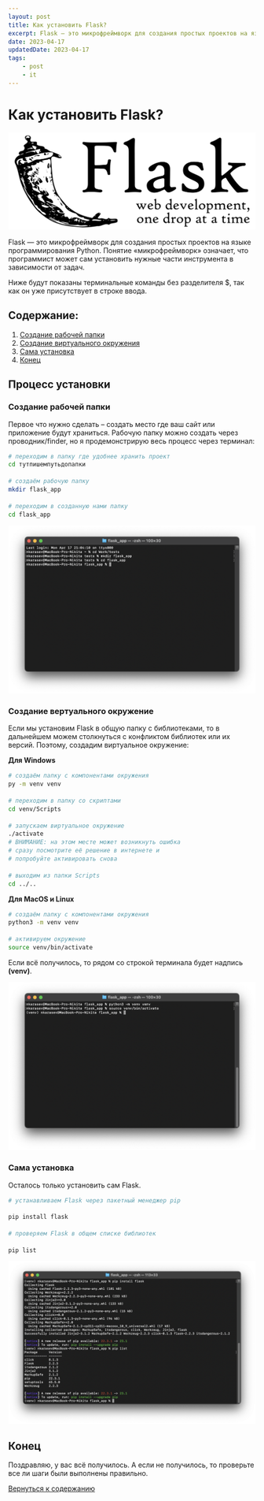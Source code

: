 ```yaml
---
layout: post
title: Как установить Flask?
excerpt: Flask — это микрофреймворк для создания простых проектов на языке программирования Python. Как его установить? Разберём в этой статье.
date: 2023-04-17
updatedDate: 2023-04-17
tags:
    - post
    - it
---
```


# Как установить Flask?

![](https://github.com/kianurivzzz/flask-install/blob/main/img/flask_logo.png?raw=true)

Flask — это микрофреймворк для создания простых проектов на языке программирования Python. Понятие «микрофреймворк» означает, что программист может сам установить нужные части инструмента в зависимости от задач.

Ниже будут показаны терминальные команды без разделителя $, так как он уже присутствует в строке ввода.

## Содержание:

1. [Создание рабочей папки](#создание-рабочей-папки)
2. [Создание виртуального окружения](#создание-вертуального-окружение)
3. [Сама установка](#сама-установка)
4. [Конец](#конец)

## Процесс установки

### Создание рабочей папки

Первое что нужно сделать – создать место где ваш сайт или приложение будут храниться. Рабочую папку можно создать через проводник/finder, но я продемонстрирую весь процесс через терминал:

```bash
# переходим в папку где удобнее хранить проект
cd тутпишемпутьдопапки

# создаём рабочую папку
mkdir flask_app

# переходим в созданную нами папку
cd flask_app

```

![](https://github.com/kianurivzzz/flask-install/blob/main/img/terminal_1.png?raw=true)

### Создание вертуального окружение

Если мы установим Flask в общую папку с библиотеками, то в дальнейшем можем столкнуться с конфликтом библиотек или их версий. Поэтому, создадим виртуальное окружение:

**Для Windows**

```bash
# создаём папку с компонентами окружения
py -m venv venv

# переходим в папку со скриптами
cd venv/Scripts

# запускаем виртуальное окружение
./activate
# ВНИМАНИЕ: на этом месте может возникнуть ошибка
# сразу посмотрите её решение в интернете и
# попробуйте активировать снова

# выходим из папки Scripts
cd ../..

```

**Для MacOS и Linux**

```bash
# создаём папку с компонентами окружения
python3 -m venv venv

# активируем окружение
source venv/bin/activate

```

Если всё получилось, то рядом со строкой терминала будет надпись **(venv)**.

![](https://github.com/kianurivzzz/flask-install/blob/main/img/terminal_2.png?raw=true)

### Сама установка

Осталось только установить сам Flask.

```bash
# устанавливаем Flask через пакетный менеджер pip

pip install flask

# проверяем Flask в общем списке библиотек

pip list

```

![](https://github.com/kianurivzzz/flask-install/blob/main/img/terminal_3.png?raw=true)

## Конец

Поздравляю, у вас всё получилось. А если не получилось, то проверьте все ли шаги были выполнены правильно.

[Вернуться к содержанию](#содержание)
